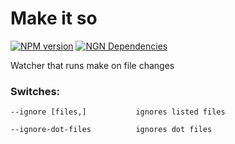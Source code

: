 Make it so
==========

[![NPM version](https://badge.fury.io/js/makeitso.png)](http://badge.fury.io/js/makeitso)
[![NGN Dependencies](https://david-dm.org/divanvisagie/make-it-so.png)](https://david-dm.org/divanvisagie/make-it-so)

Watcher that runs make on file changes

### Switches:

	--ignore [files,]			ignores listed files

	--ignore-dot-files			ignores dot files
